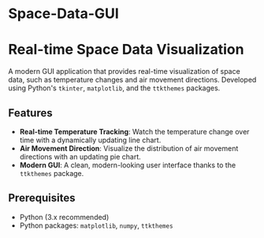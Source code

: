 # Space-Data-GUI

# Real-time Space Data Visualization

A modern GUI application that provides real-time visualization of space data, such as temperature changes and air movement directions. Developed using Python's `tkinter`, `matplotlib`, and the `ttkthemes` packages.


## Features

- **Real-time Temperature Tracking**: Watch the temperature change over time with a dynamically updating line chart.
- **Air Movement Direction**: Visualize the distribution of air movement directions with an updating pie chart.
- **Modern GUI**: A clean, modern-looking user interface thanks to the `ttkthemes` package.

## Prerequisites

- Python (3.x recommended)
- Python packages: `matplotlib`, `numpy`, `ttkthemes`

